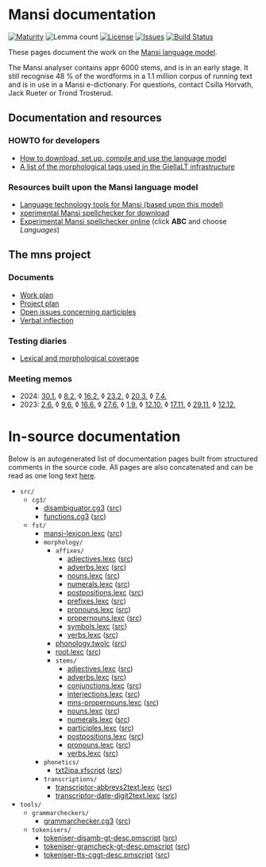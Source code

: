 # Mansi documentation

[![Maturity](https://img.shields.io/endpoint?url=https%3A%2F%2Fraw.githubusercontent.com%2Fgiellalt%2Flang-mns%2Fgh-pages%2Fmaturity.json)](https://giellalt.github.io/MaturityClassification.html)
![Lemma count](https://img.shields.io/endpoint?url=https%3A%2F%2Fraw.githubusercontent.com%2Fgiellalt%2Flang-mns%2Fgh-pages%2Flemmacount.json)
[![License](https://img.shields.io/github/license/giellalt/lang-mns)](https://github.com/giellalt/lang-mns/blob/main/LICENSE)
[![Issues](https://img.shields.io/github/issues/giellalt/lang-mns)](https://github.com/giellalt/lang-mns/issues)
[![Build Status](https://divvun-tc.giellalt.org/api/github/v1/repository/giellalt/lang-mns/main/badge.svg)](https://github.com/giellalt/lang-mns/actions)

These pages document the work on the [Mansi language model](https://github.com/giellalt/lang-mns).

The Mansi analyser contains appr 6000 stems, and is in an early stage. It
still recognise 48 % of the wordforms in a 1.1 million corpus of
running text and is in use in a Mansi e-dictionary.  For questions,
contact Csilla Horvath, Jack Rueter or Trond Trosterud.



## Documentation and resources

### HOWTO for developers

- [How to download, set up, compile and use the language model](/tools/docu-sme-manual.html)
- [A list of the morphological tags used in the GiellaLT infrastructure](/lang/common/MorphologicalTags.html)

### Resources built upon the Mansi language model

- [Language technology tools for Mansi (based upon this model)](https://giellatekno.uit.no/cgi/index.mns.eng.html)
- [xperimental Mansi spellchecker for download](https://divvun.org/proofing/proofing.html)
- [Experimental Mansi spellchecker online](https://divvun.org/proofing/online-speller.html) (click **ABC** and choose *Languages*)


## The mns project 

### Documents
- [Work plan](workplan.md)
- [Project plan](projectplan.md)
- [Open issues concerning participles](participles.md)
- [Verbal inflection](Verbal_inflection.md)

### Testing diaries

- [Lexical and morphological coverage](test-diary.md)

### Meeting memos

- 2024: [30.1.](meetings/240130.md)
 ◊  [8.2.](meetings/240208.md) 
 ◊  [16.2.](meetings/240216.md) 
 ◊  [23.2.](meetings/240216.md) 
 ◊  [20.3.](meetings/240320.md) 
 ◊  [7.4.](meetings/240407.md) 
- 2023: [2.6.](meetings/230602.md)
 ◊  [9.6.](meetings/230609.md) 
 ◊  [16.6.](meetings/230616.md) 
 ◊  [27.6.](meetings/230627.md)
 ◊  [1.9.](meetings/230901.md)
 ◊  [12.10.](meetings/231012.md)
 ◊  [17.11.](meetings/231117.md)
 ◊  [29.11.](meetings/231129.md)
 ◊  [12.12.](meetings/231212.md)

# In-source documentation

Below is an autogenerated list of documentation pages built from structured comments in the source code. All pages are also concatenated and can be read as one long text [here](mns.md).

* `src/`
    * `cg3/`
        * [disambiguator.cg3](src-cg3-disambiguator.cg3.html) ([src](https://github.com/giellalt/lang-mns/blob/main/src/cg3/disambiguator.cg3))
        * [functions.cg3](src-cg3-functions.cg3.html) ([src](https://github.com/giellalt/lang-mns/blob/main/src/cg3/functions.cg3))
    * `fst/`
        * [mansi-lexicon.lexc](src-fst-mansi-lexicon.lexc.html) ([src](https://github.com/giellalt/lang-mns/blob/main/src/fst/mansi-lexicon.lexc))
        * `morphology/`
            * `affixes/`
                * [adjectives.lexc](src-fst-morphology-affixes-adjectives.lexc.html) ([src](https://github.com/giellalt/lang-mns/blob/main/src/fst/morphology/affixes/adjectives.lexc))
                * [adverbs.lexc](src-fst-morphology-affixes-adverbs.lexc.html) ([src](https://github.com/giellalt/lang-mns/blob/main/src/fst/morphology/affixes/adverbs.lexc))
                * [nouns.lexc](src-fst-morphology-affixes-nouns.lexc.html) ([src](https://github.com/giellalt/lang-mns/blob/main/src/fst/morphology/affixes/nouns.lexc))
                * [numerals.lexc](src-fst-morphology-affixes-numerals.lexc.html) ([src](https://github.com/giellalt/lang-mns/blob/main/src/fst/morphology/affixes/numerals.lexc))
                * [postpositions.lexc](src-fst-morphology-affixes-postpositions.lexc.html) ([src](https://github.com/giellalt/lang-mns/blob/main/src/fst/morphology/affixes/postpositions.lexc))
                * [prefixes.lexc](src-fst-morphology-affixes-prefixes.lexc.html) ([src](https://github.com/giellalt/lang-mns/blob/main/src/fst/morphology/affixes/prefixes.lexc))
                * [pronouns.lexc](src-fst-morphology-affixes-pronouns.lexc.html) ([src](https://github.com/giellalt/lang-mns/blob/main/src/fst/morphology/affixes/pronouns.lexc))
                * [propernouns.lexc](src-fst-morphology-affixes-propernouns.lexc.html) ([src](https://github.com/giellalt/lang-mns/blob/main/src/fst/morphology/affixes/propernouns.lexc))
                * [symbols.lexc](src-fst-morphology-affixes-symbols.lexc.html) ([src](https://github.com/giellalt/lang-mns/blob/main/src/fst/morphology/affixes/symbols.lexc))
                * [verbs.lexc](src-fst-morphology-affixes-verbs.lexc.html) ([src](https://github.com/giellalt/lang-mns/blob/main/src/fst/morphology/affixes/verbs.lexc))
            * [phonology.twolc](src-fst-morphology-phonology.twolc.html) ([src](https://github.com/giellalt/lang-mns/blob/main/src/fst/morphology/phonology.twolc))
            * [root.lexc](src-fst-morphology-root.lexc.html) ([src](https://github.com/giellalt/lang-mns/blob/main/src/fst/morphology/root.lexc))
            * `stems/`
                * [adjectives.lexc](src-fst-morphology-stems-adjectives.lexc.html) ([src](https://github.com/giellalt/lang-mns/blob/main/src/fst/morphology/stems/adjectives.lexc))
                * [adverbs.lexc](src-fst-morphology-stems-adverbs.lexc.html) ([src](https://github.com/giellalt/lang-mns/blob/main/src/fst/morphology/stems/adverbs.lexc))
                * [conjunctions.lexc](src-fst-morphology-stems-conjunctions.lexc.html) ([src](https://github.com/giellalt/lang-mns/blob/main/src/fst/morphology/stems/conjunctions.lexc))
                * [interjections.lexc](src-fst-morphology-stems-interjections.lexc.html) ([src](https://github.com/giellalt/lang-mns/blob/main/src/fst/morphology/stems/interjections.lexc))
                * [mns-propernouns.lexc](src-fst-morphology-stems-mns-propernouns.lexc.html) ([src](https://github.com/giellalt/lang-mns/blob/main/src/fst/morphology/stems/mns-propernouns.lexc))
                * [nouns.lexc](src-fst-morphology-stems-nouns.lexc.html) ([src](https://github.com/giellalt/lang-mns/blob/main/src/fst/morphology/stems/nouns.lexc))
                * [numerals.lexc](src-fst-morphology-stems-numerals.lexc.html) ([src](https://github.com/giellalt/lang-mns/blob/main/src/fst/morphology/stems/numerals.lexc))
                * [participles.lexc](src-fst-morphology-stems-participles.lexc.html) ([src](https://github.com/giellalt/lang-mns/blob/main/src/fst/morphology/stems/participles.lexc))
                * [postpositions.lexc](src-fst-morphology-stems-postpositions.lexc.html) ([src](https://github.com/giellalt/lang-mns/blob/main/src/fst/morphology/stems/postpositions.lexc))
                * [pronouns.lexc](src-fst-morphology-stems-pronouns.lexc.html) ([src](https://github.com/giellalt/lang-mns/blob/main/src/fst/morphology/stems/pronouns.lexc))
                * [verbs.lexc](src-fst-morphology-stems-verbs.lexc.html) ([src](https://github.com/giellalt/lang-mns/blob/main/src/fst/morphology/stems/verbs.lexc))
        * `phonetics/`
            * [txt2ipa.xfscript](src-fst-phonetics-txt2ipa.xfscript.html) ([src](https://github.com/giellalt/lang-mns/blob/main/src/fst/phonetics/txt2ipa.xfscript))
        * `transcriptions/`
            * [transcriptor-abbrevs2text.lexc](src-fst-transcriptions-transcriptor-abbrevs2text.lexc.html) ([src](https://github.com/giellalt/lang-mns/blob/main/src/fst/transcriptions/transcriptor-abbrevs2text.lexc))
            * [transcriptor-date-digit2text.lexc](src-fst-transcriptions-transcriptor-date-digit2text.lexc.html) ([src](https://github.com/giellalt/lang-mns/blob/main/src/fst/transcriptions/transcriptor-date-digit2text.lexc))
* `tools/`
    * `grammarcheckers/`
        * [grammarchecker.cg3](tools-grammarcheckers-grammarchecker.cg3.html) ([src](https://github.com/giellalt/lang-mns/blob/main/tools/grammarcheckers/grammarchecker.cg3))
    * `tokenisers/`
        * [tokeniser-disamb-gt-desc.pmscript](tools-tokenisers-tokeniser-disamb-gt-desc.pmscript.html) ([src](https://github.com/giellalt/lang-mns/blob/main/tools/tokenisers/tokeniser-disamb-gt-desc.pmscript))
        * [tokeniser-gramcheck-gt-desc.pmscript](tools-tokenisers-tokeniser-gramcheck-gt-desc.pmscript.html) ([src](https://github.com/giellalt/lang-mns/blob/main/tools/tokenisers/tokeniser-gramcheck-gt-desc.pmscript))
        * [tokeniser-tts-cggt-desc.pmscript](tools-tokenisers-tokeniser-tts-cggt-desc.pmscript.html) ([src](https://github.com/giellalt/lang-mns/blob/main/tools/tokenisers/tokeniser-tts-cggt-desc.pmscript))
